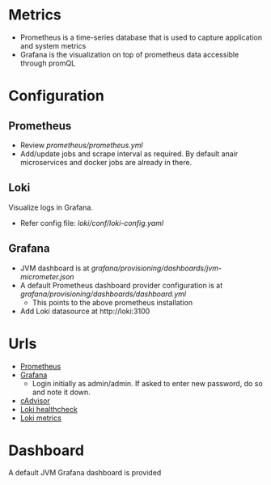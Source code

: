# Metrics
- Prometheus is a time-series database that is used to capture application and system metrics
- Grafana is the visualization on top of prometheus data accessible through promQL

# Configuration
## Prometheus
- Review _prometheus/prometheus.yml_
- Add/update jobs and scrape interval as required. By default anair microservices and docker jobs are already in there.

## Loki
Visualize logs in Grafana.    
- Refer config file: _loki/conf/loki-config.yaml_

## Grafana
- JVM dashboard is at _grafana/provisioning/dashboards/jvm-micrometer.json_
- A default Prometheus dashboard provider configuration is at _grafana/provisioning/dashboards/dashboard.yml_
    - This points to the above prometheus installation
- Add Loki datasource at http://loki:3100

# Urls
- [Prometheus](http://localhost:9090)
- [Grafana](https://localhost:3000)
    - Login initially as admin/admin. If asked to enter new password, do so and note it down.
- [cAdvisor](http://localhost:8090)
- [Loki healthcheck](http://localhost:3100/ready)
- [Loki metrics](http://localhost:3100/metrics)
    
# Dashboard
A default JVM Grafana dashboard is provided
